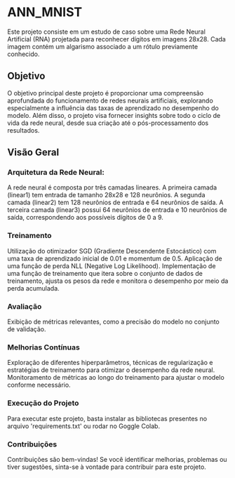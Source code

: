 # ANN_MNIST
Este projeto consiste em um estudo de caso sobre uma Rede Neural Artificial (RNA) projetada para reconhecer dígitos em imagens 28x28. Cada imagem contém um algarismo associado a um rótulo previamente conhecido.

## Objetivo
O objetivo principal deste projeto é proporcionar uma compreensão aprofundada do funcionamento de redes neurais artificiais, explorando especialmente a influência das taxas de aprendizado no desempenho do modelo. Além disso, o projeto visa fornecer insights sobre todo o ciclo de vida da rede neural, desde sua criação até o pós-processamento dos resultados.

## Visão Geral
### Arquitetura da Rede Neural:

A rede neural é composta por três camadas lineares.
A primeira camada (linear1) tem entrada de tamanho 28x28 e 128 neurônios.
A segunda camada (linear2) tem 128 neurônios de entrada e 64 neurônios de saída.
A terceira camada (linear3) possui 64 neurônios de entrada e 10 neurônios de saída, correspondendo aos possíveis dígitos de 0 a 9.


### Treinamento
Utilização do otimizador SGD (Gradiente Descendente Estocástico) com uma taxa de aprendizado inicial de 0.01 e momentum de 0.5.
Aplicação de uma função de perda NLL (Negative Log Likelihood).
Implementação de uma função de treinamento que itera sobre o conjunto de dados de treinamento, ajusta os pesos da rede e monitora o desempenho por meio da perda acumulada.

### Avaliação
Exibição de métricas relevantes, como a precisão do modelo no conjunto de validação.

### Melhorias Contínuas
Exploração de diferentes hiperparâmetros, técnicas de regularização e estratégias de treinamento para otimizar o desempenho da rede neural.
Monitoramento de métricas ao longo do treinamento para ajustar o modelo conforme necessário.

### Execução do Projeto
Para executar este projeto, basta instalar as bibliotecas presentes no arquivo 'requirements.txt' ou rodar no Goggle Colab.

### Contribuições
Contribuições são bem-vindas! Se você identificar melhorias, problemas ou tiver sugestões, sinta-se à vontade para contribuir para este projeto.
